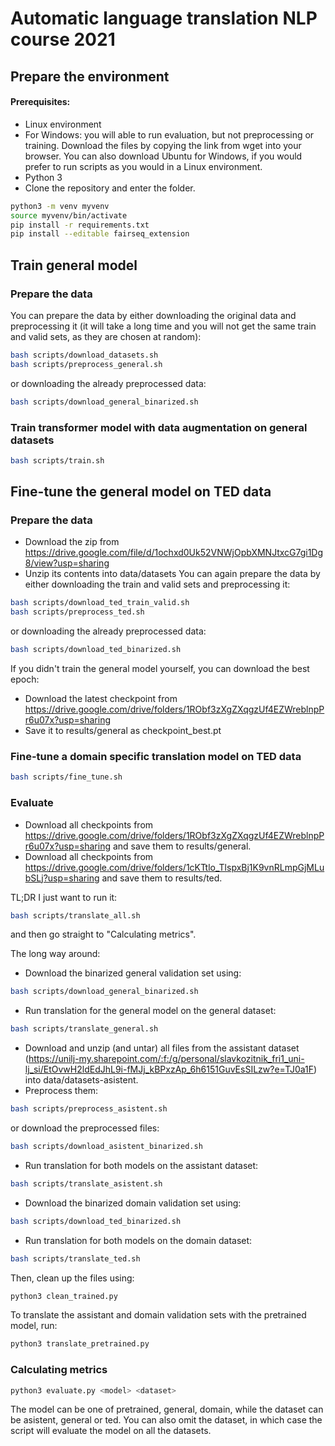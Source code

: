 # Automatic language translation NLP course 2021

## Prepare the environment
#### Prerequisites:
* Linux environment
* For Windows: you will able to run evaluation, but not preprocessing or training. Download the files by copying the link from wget into your browser. You can also download Ubuntu for Windows, if you would prefer to run scripts as you would in a Linux environment.  
* Python 3
* Clone the repository and enter the folder.

```bash
python3 -m venv myvenv
source myvenv/bin/activate
pip install -r requirements.txt
pip install --editable fairseq_extension
```
## Train general model

### Prepare the data
You can prepare the data by either downloading the original data and preprocessing it (it will take a long time and you will not get the same train and valid sets, as they are chosen at random):
```bash
bash scripts/download_datasets.sh
bash scripts/preprocess_general.sh
```
or downloading the already preprocessed data:

```bash
bash scripts/download_general_binarized.sh
```

### Train transformer model with data augmentation on general datasets

```bash
bash scripts/train.sh
```

## Fine-tune the general model on TED data

### Prepare the data
* Download the zip from https://drive.google.com/file/d/1ochxd0Uk52VNWjOpbXMNJtxcG7gi1Dg8/view?usp=sharing
* Unzip its contents into data/datasets
You can again prepare the data by either downloading the train and valid sets and preprocessing it:
```bash
bash scripts/download_ted_train_valid.sh
bash scripts/preprocess_ted.sh
```
or downloading the already preprocessed data:
```bash
bash scripts/download_ted_binarized.sh
```

If you didn't train the general model yourself, you can download the best epoch:
* Download the latest checkpoint from https://drive.google.com/drive/folders/1RObf3zXgZXqgzUf4EZWreblnpPr6u07x?usp=sharing
* Save it to results/general as checkpoint_best.pt

### Fine-tune a domain specific translation model on TED data

```bash
bash scripts/fine_tune.sh
```

### Evaluate

* Download all checkpoints from https://drive.google.com/drive/folders/1RObf3zXgZXqgzUf4EZWreblnpPr6u07x?usp=sharing and save them to results/general.
* Download all checkpoints from https://drive.google.com/drive/folders/1cKTtlo_TlspxBj1K9vnRLmpGjMLubSLj?usp=sharing and save them to results/ted.

TL;DR I just want to run it:
```bash
bash scripts/translate_all.sh
```
and then go straight to "Calculating metrics".

The long way around:
* Download the binarized general validation set using:
```bash
bash scripts/download_general_binarized.sh
```
* Run translation for the general model on the general dataset:
```bash
bash scripts/translate_general.sh
```

* Download and unzip (and untar) all files from the assistant dataset (https://unilj-my.sharepoint.com/:f:/g/personal/slavkozitnik_fri1_uni-lj_si/EtOvwH2ldEdJhL9i-fMJj_kBPxzAp_6h6151GuvEsSILzw?e=TJ0a1F) into data/datasets-asistent.
* Preprocess them:
```bash
bash scripts/preprocess_asistent.sh
```
or download the preprocessed files:
```bash
bash scripts/download_asistent_binarized.sh
```
* Run translation for both models on the assistant dataset:
```bash
bash scripts/translate_asistent.sh
```

* Download the binarized domain validation set using:
```bash
bash scripts/download_ted_binarized.sh
```
* Run translation for both models on the domain dataset:
```bash
bash scripts/translate_ted.sh
```

Then, clean up the files using:
```bash
python3 clean_trained.py
```

To translate the assistant and domain validation sets with the pretrained model, run:
```bash
python3 translate_pretrained.py
```

### Calculating metrics
```bash
python3 evaluate.py <model> <dataset>
```
The model can be one of pretrained, general, domain, while the dataset can be asistent, general or ted. You can also omit the dataset, in which case the script will evaluate the model on all the datasets.
